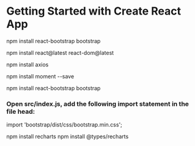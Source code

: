 # Getting Started with Create React App

npm install react-bootstrap bootstrap

npm install react@latest react-dom@latest

npm install axios

 npm install moment --save

 npm install react-bootstrap bootstrap

 ### Open src/index.js, add the following import statement in the file head:
import 'bootstrap/dist/css/bootstrap.min.css';

npm install recharts
npm install @types/recharts